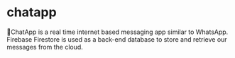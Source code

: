 # chatapp
💬ChatApp is a real time internet based messaging app similar to WhatsApp. Firebase Firestore is used as a back-end database to store and retrieve our messages from the cloud.
